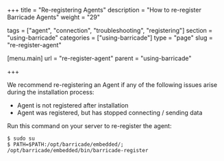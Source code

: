 +++
title = "Re-registering Agents"
description = "How to re-register Barricade Agents"
weight = "29"

tags = ["agent", "connection", "troubleshooting", "registering"]
section = "using-barricade"
categories = ["using-barricade"]
type = "page"
slug = "re-register-agent"

[menu.main]
    url = "re-register-agent"
    parent = "using-barricade"

+++

We recommend re-registering an Agent if any of the following issues arise during the installation process:

*   Agent is not registered after installation
*   Agent was registered, but has stopped connecting / sending data

Run this command on your server to re-register the agent:

```
$ sudo su
$ PATH=$PATH:/opt/barricade/embedded/; /opt/barricade/embedded/bin/barricade-register
```
